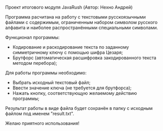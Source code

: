 Проект итогового модуля JavaRush (Автор: Нехно Андрей)

Программа расчитана на работу с текстовыми русскоязычными файлами с содержимым, ограниченным набором символом русского алфавита и наиболее распространёнными специальными символами.

Функционал программы:
- Кодирование и раскодирование текста по заданному симметричному ключу с помощью шифра Цезаря;
- Брутфорс (автоматическая расшифровка закодированного текста методом перебора);

Для работы программы необходимо:
 - Выбрать исходный текстовый файл;
 - Ввести значение ключа (не требуется для брутфорса);
 - Нажать кнопку, соответствующую желаемому действию программы;

Результат работы в виде файла будет сохранён в папку с исходным файлом под именем "result.txt".

Желаю приятного использования!